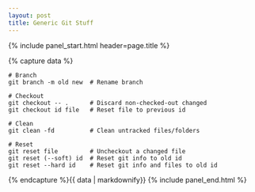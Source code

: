 ```yaml
---
layout: post
title: Generic Git Stuff
---
```


{% include panel_start.html header=page.title %}

{% capture data %}
```
# Branch
git branch -m old new  # Rename branch

# Checkout
git checkout -- .      # Discard non-checked-out changed
git checkout id file   # Reset file to previous id

# Clean
git clean -fd          # Clean untracked files/folders

# Reset
git reset file         # Uncheckout a changed file
git reset (--soft) id  # Reset git info to old id
git reset --hard id    # Reset git info and files to old id
```
{% endcapture %}{{ data | markdownify}}
{% include panel_end.html %}
